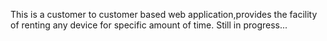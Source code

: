 This is a customer to customer based web application,provides the facility of renting any device for specific amount of time.
Still in progress...
